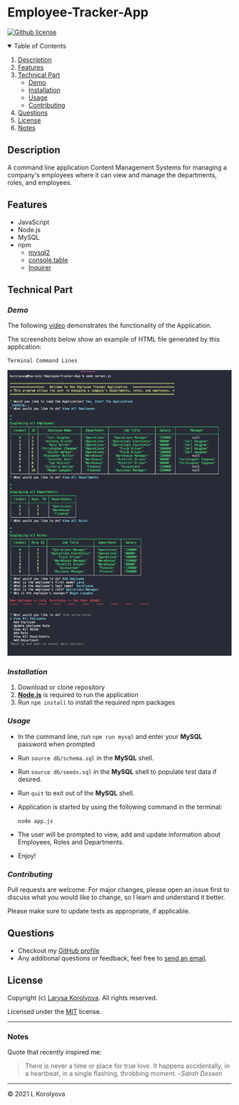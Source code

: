# Employee-Tracker-App

[![Github license](https://img.shields.io/badge/license-MIT-blue.svg)](https://github.com/KorolyovaLara/Team-Profile-Generator/blob/main/LICENSE)

<details open="closed">
  <summary>Table of Contents</summary>
  <ol>
    <li><a href="#description">Description</a></li>
    <li><a href="#features">Features</a></li>
    <li><a href="#technical-part">Technical Part</a>
        <ul>
            <li><a href="#demo">Demo</a></li>
            <li><a href="#installation">Installation</a></li>
            <li><a href="#usage">Usage</a></li>
            <li><a href="#contributing">Contributing</a></li>
        </ul>
    </li>
    <li><a href="#questions">Questions</a></li>
    <li><a href="#license">License</a></li>
    <li><a href="#notes">Notes</a></li>
  </ol>
</details>

## Description

A command line application Content Management Systems for managing a company's employees where it can view and manage the departments, roles, and employees.

## Features

- JavaScript
- Node.js
- MySQL
- npm
  - [mysql2](https://www.npmjs.com/package/mysql2)
  - [console.table](https://www.npmjs.com/package/console.table)
  - [Inquirer](https://www.npmjs.com/package/inquirer)

## Technical Part

### _Demo_

The following [video](https://drive.google.com/file/d/1mATOfX9q1x2utXSL0I3UAzbhUCrHPQFs/view?usp=sharing) demonstrates the functionality of the Application.

The screenshots below show an example of HTML file generated by this application:

    Terminal Command Lines

![Example of Terminal](./assets/images/terminalPreview.png)

### _Installation_

1. Download or clone repository
2. [**Node.js**](https://nodejs.org/en/about/) is required to run the application
3. Run `npm install` to install the required npm packages

### _Usage_

- In the command line, run `npm run mysql` and enter your **MySQL** password when prompted
- Run `source db/schema.sql` in the **MySQL** shell.
- Run `source db/seeds.sql` in the **MySQL** shell to populate test data if desired.
- Run `quit` to exit out of the **MySQL** shell.

- Application is started by using the following command in the terminal:

  `node app.js`

- The user will be prompted to view, add and update information about Employees, Roles and Departments.

- Enjoy!

### _Contributing_

Pull requests are welcome. For major changes, please open an issue first to discuss what you would like to change, so I learn and understand it better.

Please make sure to update tests as appropriate, if applicable.

## Questions

- Checkout my [GitHub profile](https://github.com/KorolyovaLara)
- Any additional questions or feedback, feel free to [send an email](mailto:larakorolyova@gmail.com).

## License

Copyright (c) [Larysa Korolyova](https://www.linkedin.com/in/korolyova/). All rights reserved.

Licensed under the [MIT](https://github.com/KorolyovaLara/README-Generator/blob/main/LICENSE) license.

---

### Notes

Quote that recently inspired me:

> There is never a time or place for true love. It happens accidentally, in a heartbeat, in a single flashing, throbbing moment. -_Sarah Dessen_

---

© 2021 L Korolyova
